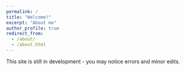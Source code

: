 ```yaml
---
permalink: /
title: "Welcome!"
excerpt: "About me"
author_profile: true
redirect_from: 
  - /about/
  - /about.html
---
```


This site is still in development - you may notice errors and minor edits.
